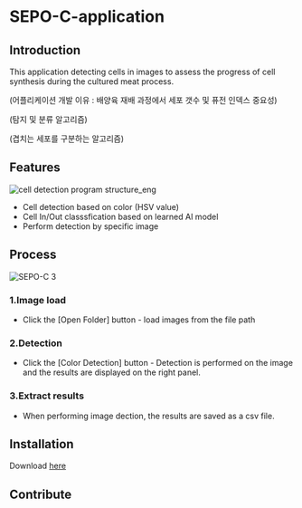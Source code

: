 # SEPO-C-application
## Introduction
This application detecting cells in images to assess the progress of cell synthesis during the cultured meat process.

(어플리케이션 개발 이유 : 배양육 재배 과정에서 세포 갯수 및 퓨전 인덱스 중요성)

(탐지 및 분류 알고리즘)

(겹치는 세포를 구분하는 알고리즘)
## Features
![cell detection program structure_eng](https://github.com/SEPO-C/SEPO-C-application/assets/49020136/f72a9104-fea1-4748-b3fc-cd4e3b4a4e09)
- Cell detection based on color (HSV value)
- Cell In/Out classsfication based on learned AI model
- Perform detection by specific image

## Process
![SEPO-C 3](https://github.com/SEPO-C/SEPO-C-application/assets/49020136/293c4eba-1335-4694-b705-86004d443cbf)
### 1.Image load
- Click the [Open Folder] button - load images from the file path
### 2.Detection
- Click the [Color Detection] button - Detection is performed on the image and the results are displayed on the right panel.
### 3.Extract results
- When performing image dection, the results are saved as a csv file.
## Installation
Download [here](https://docs.google.com/uc?export=download&id=1aDF72Uoa4vq_kG-4fzViry52TYHmjfSW&confirm=t)
## Contribute
